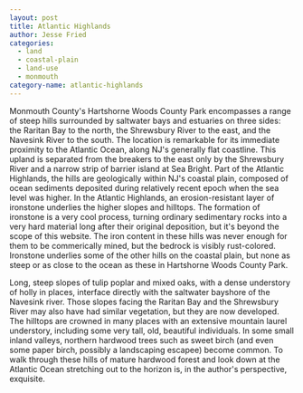 ```yaml
---
layout: post
title: Atlantic Highlands
author: Jesse Fried
categories:
  - land
  - coastal-plain
  - land-use
  - monmouth
category-name: atlantic-highlands
---
```


Monmouth County's Hartshorne Woods County Park encompasses a range of steep hills surrounded by saltwater bays and estuaries on three sides: the Raritan Bay to the north, the Shrewsbury River to the east, and the Navesink River to the south. The location is remarkable for its immediate proximity to the Atlantic Ocean, along NJ's generally flat coastline. This upland is separated from the breakers to the east only by the Shrewsbury River and a narrow strip of barrier island at Sea Bright. Part of the Atlantic Highlands, the hills are geologically within NJ's coastal plain, composed of ocean sediments deposited during relatively recent epoch when the sea level was higher. In the Atlantic Highlands, an erosion-resistant layer of ironstone underlies the higher slopes and hilltops. The formation of ironstone is a very cool process, turning ordinary sedimentary rocks into a very hard material long after their original deposition, but it's beyond the scope of this website. The iron content in these hills was never enough for them to be commerically mined, but the bedrock is visibly rust-colored. Ironstone underlies some of the other hills on the coastal plain, but none as steep or as close to the ocean as these in Hartshorne Woods County Park.

Long, steep slopes of tulip poplar and mixed oaks, with a dense understory of holly in places, interface directly with the saltwater bayshore of the Navesink river. Those slopes facing the Raritan Bay and the Shrewsbury River may also have had similar vegetation, but they are now developed. The hilltops are crowned in many places with an extensive mountain laurel understory, including some very tall, old, beautiful individuals. In some small inland valleys, northern hardwood trees such as sweet birch (and even some paper birch, possibly a landscaping escapee) become common. To walk through these hills of mature hardwood forest and look down at the Atlantic Ocean stretching out to the horizon is, in the author's perspective, exquisite.
